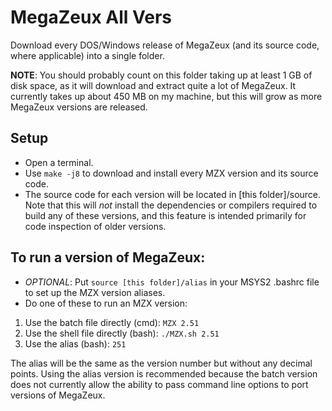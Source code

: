 # MegaZeux All Vers

Download every DOS/Windows release of MegaZeux (and its source code, where
applicable) into a single folder.

**NOTE**: You should probably count on this folder taking up at least 1 GB of
disk space, as it will download and extract quite a lot of MegaZeux. It currently
takes up about 450 MB on my machine, but this will grow as more MegaZeux versions
are released.

## Setup

* Open a terminal.
* Use `make -j8` to download and install every MZX version and its source code.
* The source code for each version will be located in [this folder]/source. Note
  that this will *not* install the dependencies or compilers required to build any
  of these versions, and this feature is intended primarily for code inspection of
  older versions.

## To run a version of MegaZeux:

* *OPTIONAL*: Put `source [this folder]/alias` in your MSYS2 .bashrc file to set
up the MZX version aliases.
* Do one of these to run an MZX version:

1) Use the batch file directly (cmd):	`MZX 2.51`
2) Use the shell file directly (bash):	`./MZX.sh 2.51`
3) Use the alias (bash):		`251`

The alias will be the same as the version number but without any decimal points.
Using the alias version is recommended because the batch version does not
currently allow the ability to pass command line options to port versions of
MegaZeux.

